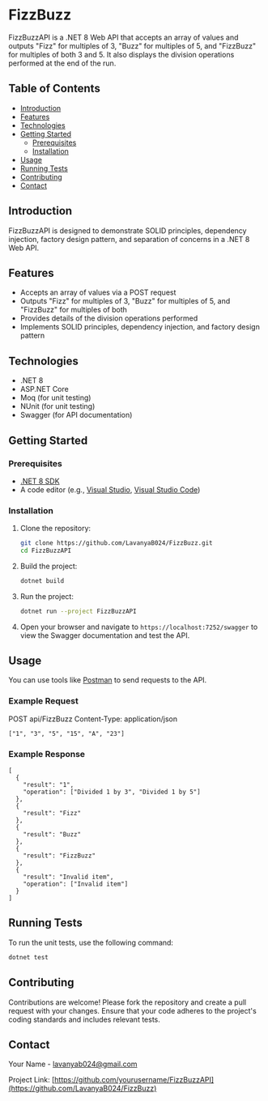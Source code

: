 # FizzBuzz

FizzBuzzAPI is a .NET 8 Web API that accepts an array of values and outputs "Fizz" for multiples of 3, "Buzz" for multiples of 5, and "FizzBuzz" for multiples of both 3 and 5. It also displays the division operations performed at the end of the run.

## Table of Contents
- [Introduction](#introduction)
- [Features](#features)
- [Technologies](#technologies)
- [Getting Started](#getting-started)
  - [Prerequisites](#prerequisites)
  - [Installation](#installation)
- [Usage](#usage)
- [Running Tests](#running-tests)
- [Contributing](#contributing)
- [Contact](#contact)

## Introduction
FizzBuzzAPI is designed to demonstrate SOLID principles, dependency injection, factory design pattern, and separation of concerns in a .NET 8 Web API.

## Features
- Accepts an array of values via a POST request
- Outputs "Fizz" for multiples of 3, "Buzz" for multiples of 5, and "FizzBuzz" for multiples of both
- Provides details of the division operations performed
- Implements SOLID principles, dependency injection, and factory design pattern

## Technologies
- .NET 8
- ASP.NET Core
- Moq (for unit testing)
- NUnit (for unit testing)
- Swagger (for API documentation)

## Getting Started

### Prerequisites
- [.NET 8 SDK](https://dotnet.microsoft.com/download/dotnet/8.0)
- A code editor (e.g., [Visual Studio](https://visualstudio.microsoft.com/), [Visual Studio Code](https://code.visualstudio.com/))

### Installation
1. Clone the repository:
    ```sh
    git clone https://github.com/LavanyaB024/FizzBuzz.git
    cd FizzBuzzAPI
    ```

2. Build the project:
    ```sh
    dotnet build
    ```

3. Run the project:
    ```sh
    dotnet run --project FizzBuzzAPI
    ```

4. Open your browser and navigate to `https://localhost:7252/swagger` to view the Swagger documentation and test the API.

## Usage
You can use tools like [Postman](https://www.postman.com/) to send requests to the API.

### Example Request

POST api/FizzBuzz
Content-Type: application/json

```
["1", "3", "5", "15", "A", "23"]
```

### Example Response

```
[
  {
    "result": "1",
    "operation": ["Divided 1 by 3", "Divided 1 by 5"]
  },
  {
    "result": "Fizz"
  },
  {
    "result": "Buzz"
  },
  {
    "result": "FizzBuzz"
  },
  {
    "result": "Invalid item",
    "operation": ["Invalid item"]
  }
]
```
## Running Tests
To run the unit tests, use the following command:
```sh
dotnet test
```
## Contributing
Contributions are welcome! Please fork the repository and create a pull request with your changes. Ensure that your code adheres to the project's coding standards and includes relevant tests.

## Contact
Your Name - lavanyab024@gmail.com

Project Link: [https://github.com/yourusername/FizzBuzzAPI](https://github.com/LavanyaB024/FizzBuzz)
